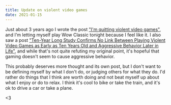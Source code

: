 ```yaml
---
title: Update on violent video games
date: 2021-01-15
---
```


Just about 3 years ago I wrote the post ["I'm quitting violent video games"](/2018/01/19/i'm-quitting-violent-video-games.html), and I'm letting myself play Wow Classic tonight because I feel like it. I also saw a post ["Ten-Year Long Study Confirms No Link Between Playing Violent Video Games as Early as Ten Years Old and Aggressive Behavior Later in Life"](https://gamesage.net/blogs/news/ten-year-long-study-confirms-no-link-between-playing-violent-video-games-as-early-as-ten-years-old-and-aggressive-behavior-later-in-life), and while that's not quite refuting my original point, it's hopeful that gaming doesn't seem to cause aggressive behavior.

This probably deserves more thought and its own post, but I don't want to be defining myself by what I don't do, or judging others for what they do. I'd rather do things that I think are worth doing and not beat myself up about what I enjoy or do to relax. I think it's cool to bike or take the train, and it's ok to drive a car or take a plane.

<3
